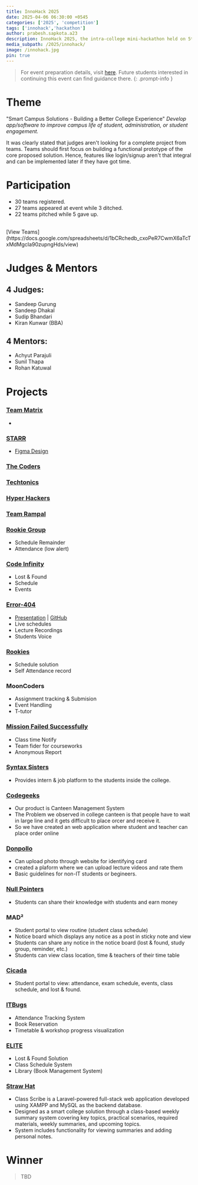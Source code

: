 ```yaml
---
title: InnoHack 2025
date: 2025-04-06 06:30:00 +0545
categories: ['2025', 'competition']
tags: ['innohack','hackathon']
author: prabesh.sapkota.a23
description: InnoHack 2025, the intra-college mini-hackathon held on 5th April 2025, was a grand success, breaking records for student participation in a closed student-led event.
media_subpath: /2025/innohack/
image: /innohack.jpg
pin: true
---
```


> For event preparation details, visit [here](https://icpdevs.github.io/posts/innohack-2025-behind-the-scene). Future students interested in continuing this event can find guidance there.
{: .prompt-info }

# Theme
"Smart Campus Solutions - Building a Better College Experience"
_Develop app/software to improve campus life of student, administration, or student engagement._

It was clearly stated that judges aren't looking for a complete project from teams. Teams should first focus on building a functional prototype of the core proposed solution. Hence, features like login/signup aren't that integral and can be implemented later if they have got time. 

# Participation
- 30 teams registered.
- 27 teams appeared at event while 3 ditched.
- 22 teams pitched while 5 gave up.
<br>
[View Teams](https://docs.google.com/spreadsheets/d/1bCRchedb_cxoPeR7CwmX6aTcTxMdMgcIa90zupngHds/view)

# Judges & Mentors

## 4 Judges:
- Sandeep Gurung
- Sandeep Dhakal
- Sudip Bhandari
- Kiran Kunwar (BBA)

 ## 4 Mentors:
 - Achyut Parajuli
 - Sunil Thapa
 - Rohan Katuwal

# Projects

### [Team Matrix](https://drive.google.com/file/d/1iPnBfJC7Hb72ikSsLqM1P5HwBaRK4Mx6/view?usp=sharing)
- 

### [STARR](https://drive.google.com/file/d/1EDQm_ETISyHV3fqfQnULHrS3F_XJ3s1F/view?usp=sharing)
- [Figma Design](https://www.figma.com/design/aXZa3jP5NyDtIYlxev0dtj/InfoShip?node-id=0-1&t=fQS3ZN1vgqTGJsp1-1)

### [The Coders](https://drive.google.com/file/d/1Sfq9wllSxVBPHraWB56QAED18f9Xxa7A/view?usp=sharing)

### [Techtonics](https://drive.google.com/file/d/1HlSrfbTvotGdp8q0q0gFW11gLgHtRFQm/view?usp=sharing)

### [Hyper Hackers](https://drive.google.com/file/d/1eWcHDi4lUUYFjQPxhqAUwkaYjlDU9BWe/view?usp=sharing)

### [Team Rampal](https://drive.google.com/file/d/1F2tTtRnzFdkuVaWN3OU2sLzr6f6qUpei/view?usp=sharing)

### [Rookie Group](https://drive.google.com/file/d/1I4gKZKWrE36Q02bioG4KBYSbftgzKX6y/view?usp=sharing)
- Schedule Remainder
- Attendance (low alert)

### [Code Infinity](https://drive.google.com/file/d/1nGMgEMkGBIcwxYXltIFkQd_HrPYSiISq/view?usp=sharing)
- Lost & Found
- Schedule
- Events

### [Error-404](https://drive.google.com/file/d/1B7jGhVy8fjyfHVRy1DFVnFUkx4y2nrOb/view?usp=sharing)
- [Presentation](https://docs.google.com/presentation/d/1Pfw_RDZ6eWjMJJJJjzn0PvCVcDU2vEKh/edit?usp=sharing&ouid=101399640089667397560&rtpof=true&sd=true) | [GitHub](https://github.com/abinshakya/Hackathon4-5-2025)
- Live schedules
- Lecture Recordings
- Students Voice

### [Rookies](https://drive.google.com/file/d/1b2Vsjt7dLXntNE2Iyxq3eU42qmxLF_dz/view?usp=sharing)
- Schedule solution
- Self Attendance record

### MoonCoders
- Assignment tracking & Submision
- Event Handling
- T-tutor

### [Mission Failed Successfully](https://drive.google.com/file/d/1Cid-NSM5xW6mBbuyfrsm1sLQfavWdgwz/view?usp=sharing)
- Class time Notify
- Team fider for courseworks
- Anonymous Report

### [Syntax Sisters](https://drive.google.com/file/d/1Uwdb31X7xu5TthnwvUkeQDSNdX54QCog/view?usp=sharing)
- Provides intern & job platform to the students inside the college.

### [Codegeeks](https://drive.google.com/file/d/1AtJrgkWHOa3RnjZJXJlpzoFLiQaW6TGI/view?usp=sharing)
- Our product is Canteen Management System
- The Problem we observed in college canteen is that people have to wait in large line and it gets difficult to place orcer and receive it.
- So we have created an web application where student and teacher can place order online

### [Donpollo](https://drive.google.com/file/d/12DTdmidev8WLfiXY4CPS8fuu5v1PIVb8/view?usp=sharing)
- Can upload photo through website for identifying card
- created a plaform where we can upload lecture videos and rate them
- Basic guidelines for non-IT students or begineers.

### [Null Pointers](https://drive.google.com/file/d/1eNKskvKOPJTaS7tBqNguEpSn3VdeqJeo/view?usp=sharing)
- Students can share their knowledge with students and earn money

### MAD²
- Student portal to view routine (student class schedule)
- Notice board which displays any notice as a post in sticky note and view
- Students can share any notice in the notice board (lost & found, study group, reminder, etc.)
- Students can view class location, time & teachers of their time table

### [Cicada](https://drive.google.com/file/d/146ZqrEXQ9wYRvusKtA1c6VDk8jRMJAXD/view?usp=sharing)
- Student portal to view: attendance, exam schedule, events, class schedule, and lost & found.

### [ITBugs](https://drive.google.com/file/d/1wn0hfX3Z3kY_d2HwKNdZAllTGdm5hkWa/view?usp=sharing)
- Attendance Tracking System
- Book Reservation
- Timetable & workshop progress visualization

### [ELITE](https://drive.google.com/file/d/1SYtjsasFXvuvFz7ykfGZWBj2WNXemw1H/view?usp=sharing)
- Lost & Found Solution
- Class Schedule System
- Library (Book Management System)

### [Straw Hat](https://drive.google.com/file/d/1bpl5VpF6C5m6tmXA0AMyNh35n1P2-EYG/view?usp=sharing)
- Class Scribe is a Laravel-powered full-stack web application developed using XAMPP and MySQL as the backend database.
- Designed as a smart college solution through a class-based weekly summary system covering key topics, practical scenarios, required materials, weekly summaries, and upcoming topics.
- System includes functionality for viewing summaries and adding personal notes.

# Winner
> TBD

